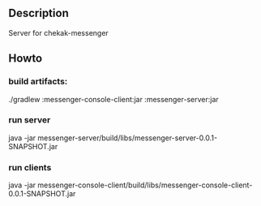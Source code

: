 ## Description

Server for chekak-messenger

## Howto

### build artifacts:
 ./gradlew :messenger-console-client:jar :messenger-server:jar

### run server

java -jar messenger-server/build/libs/messenger-server-0.0.1-SNAPSHOT.jar

### run clients

java -jar messenger-console-client/build/libs/messenger-console-client-0.0.1-SNAPSHOT.jar
